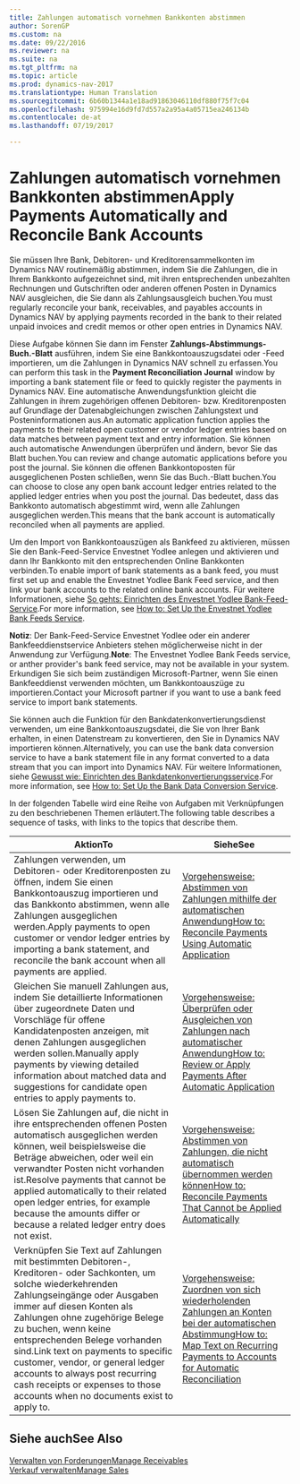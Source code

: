 ```yaml
---
title: Zahlungen automatisch vornehmen Bankkonten abstimmen
author: SorenGP
ms.custom: na
ms.date: 09/22/2016
ms.reviewer: na
ms.suite: na
ms.tgt_pltfrm: na
ms.topic: article
ms.prod: dynamics-nav-2017
ms.translationtype: Human Translation
ms.sourcegitcommit: 6b60b1344a1e18ad91863046110df880f75f7c04
ms.openlocfilehash: 975994e16d9fd7d557a2a95a4a05715ea246134b
ms.contentlocale: de-at
ms.lasthandoff: 07/19/2017

---
```


# <a name="apply-payments-automatically-and-reconcile-bank-accounts"></a><span data-ttu-id="09987-102">Zahlungen automatisch vornehmen Bankkonten abstimmen</span><span class="sxs-lookup"><span data-stu-id="09987-102">Apply Payments Automatically and Reconcile Bank Accounts</span></span>
<span data-ttu-id="09987-103">Sie müssen Ihre Bank, Debitoren- und Kreditorensammelkonten im Dynamics NAV routinemäßig abstimmen, indem Sie die Zahlungen, die in Ihrem Bankkonto aufgezeichnet sind, mit ihren entsprechenden unbezahlten Rechnungen und Gutschriften oder anderen offenen Posten in Dynamics NAV ausgleichen, die Sie dann als Zahlungsausgleich buchen.</span><span class="sxs-lookup"><span data-stu-id="09987-103">You must regularly reconcile your bank, receivables, and payables accounts in Dynamics NAV by applying payments recorded in the bank to their related unpaid invoices and credit memos or other open entries in Dynamics NAV.</span></span>

<span data-ttu-id="09987-104">Diese Aufgabe können Sie dann im Fenster **Zahlungs-Abstimmungs-Buch.-Blatt** ausführen, indem Sie eine Bankkontoauszugsdatei oder -Feed importieren, um die Zahlungen in Dynamics NAV schnell zu erfassen.</span><span class="sxs-lookup"><span data-stu-id="09987-104">You can perform this task in the **Payment Reconciliation Journal** window by importing a bank statement file or feed to quickly register the payments in Dynamics NAV.</span></span> <span data-ttu-id="09987-105">Eine automatische Anwendungsfunktion gleicht die Zahlungen in ihrem zugehörigen offenen Debitoren- bzw. Kreditorenposten auf Grundlage der Datenabgleichungen zwischen Zahlungstext und Posteninformationen aus.</span><span class="sxs-lookup"><span data-stu-id="09987-105">An automatic application function applies the payments to their related open customer or vendor ledger entries based on data matches between payment text and entry information.</span></span> <span data-ttu-id="09987-106">Sie können auch automatische Anwendungen überprüfen und ändern, bevor Sie das Blatt buchen.</span><span class="sxs-lookup"><span data-stu-id="09987-106">You can review and change automatic applications before you post the journal.</span></span> <span data-ttu-id="09987-107">Sie können die offenen Bankkontoposten für ausgeglichenen Posten schließen, wenn Sie das Buch.-Blatt buchen.</span><span class="sxs-lookup"><span data-stu-id="09987-107">You can choose to close any open bank account ledger entries related to the applied ledger entries when you post the journal.</span></span> <span data-ttu-id="09987-108">Das bedeutet, dass das Bankkonto automatisch abgestimmt wird, wenn alle Zahlungen ausgeglichen werden.</span><span class="sxs-lookup"><span data-stu-id="09987-108">This means that the bank account is automatically reconciled when all payments are applied.</span></span>

<span data-ttu-id="09987-109">Um den Import von Bankkontoauszügen als Bankfeed zu aktivieren, müssen Sie den Bank-Feed-Service Envestnet Yodlee anlegen und aktivieren und dann Ihr Bankkonto mit den entsprechenden Online Bankkonten verbinden.</span><span class="sxs-lookup"><span data-stu-id="09987-109">To enable import of bank statements as a bank feed, you must first set up and enable the Envestnet Yodlee Bank Feed service, and then link your bank accounts to the related online bank accounts.</span></span> <span data-ttu-id="09987-110">Für weitere Informationen, siehe [So gehts: Einrichten des Envestnet Yodlee Bank-Feed-Service](bank-how-setup-bank-statement-service.md).</span><span class="sxs-lookup"><span data-stu-id="09987-110">For more information, see [How to: Set Up the Envestnet Yodlee Bank Feeds Service](bank-how-setup-bank-statement-service.md).</span></span>

<span data-ttu-id="09987-111">**Notiz**: Der Bank-Feed-Service Envestnet Yodlee oder ein anderer Bankfeeddienstservice Anbieters stehen möglicherweise nicht in der Anwendung zur Verfügung.</span><span class="sxs-lookup"><span data-stu-id="09987-111">**Note**: The Envestnet Yodlee Bank Feeds service, or anther provider's bank feed service, may not be available in your system.</span></span> <span data-ttu-id="09987-112">Erkundigen Sie sich beim zuständigen Microsoft-Partner, wenn Sie einen Bankfeeddienst verwenden möchten, um Bankkontoauszüge zu importieren.</span><span class="sxs-lookup"><span data-stu-id="09987-112">Contact your Microsoft partner if you want to use a bank feed service to import bank statements.</span></span>

<span data-ttu-id="09987-113">Sie können auch die Funktion für den Bankdatenkonvertierungsdienst verwenden, um eine Bankkontoauszugsdatei, die Sie von Ihrer Bank erhalten, in einen Datenstream zu konvertieren, den Sie in Dynamics NAV importieren können.</span><span class="sxs-lookup"><span data-stu-id="09987-113">Alternatively, you can use the bank data conversion service to have a bank statement file in any format converted to a data stream that you can import into Dynamics NAV.</span></span> <span data-ttu-id="09987-114">Für weitere Informationen, siehe [Gewusst wie: Einrichten des Bankdatenkonvertierungsservice](bank-how-setup-bank-data-conversion-service.md).</span><span class="sxs-lookup"><span data-stu-id="09987-114">For more information, see [How to: Set Up the Bank Data Conversion Service](bank-how-setup-bank-data-conversion-service.md).</span></span>

<span data-ttu-id="09987-115">In der folgenden Tabelle wird eine Reihe von Aufgaben mit Verknüpfungen zu den beschriebenen Themen erläutert.</span><span class="sxs-lookup"><span data-stu-id="09987-115">The following table describes a sequence of tasks, with links to the topics that describe them.</span></span>

|<span data-ttu-id="09987-116">Aktion</span><span class="sxs-lookup"><span data-stu-id="09987-116">To</span></span> |<span data-ttu-id="09987-117">Siehe</span><span class="sxs-lookup"><span data-stu-id="09987-117">See</span></span> |
|---|----|
|<span data-ttu-id="09987-118">Zahlungen verwenden, um Debitoren- oder Kreditorenposten zu öffnen, indem Sie einen Bankkontoauszug importieren und das Bankkonto abstimmen, wenn alle Zahlungen ausgeglichen werden.</span><span class="sxs-lookup"><span data-stu-id="09987-118">Apply payments to open customer or vendor ledger entries by importing a bank statement, and reconcile the bank account when all payments are applied.</span></span> | [<span data-ttu-id="09987-119">Vorgehensweise: Abstimmen von Zahlungen mithilfe der automatischen Anwendung</span><span class="sxs-lookup"><span data-stu-id="09987-119">How to: Reconcile Payments Using Automatic Application</span></span>](receivables-how-reconcile-payments-auto-application.md) |
|<span data-ttu-id="09987-120">Gleichen Sie manuell Zahlungen aus, indem Sie detaillierte Informationen über zugeordnete Daten und Vorschläge für offene Kandidatenposten anzeigen, mit denen Zahlungen ausgeglichen werden sollen.</span><span class="sxs-lookup"><span data-stu-id="09987-120">Manually apply payments by viewing detailed information about matched data and suggestions for candidate open entries to apply payments to.</span></span> | [<span data-ttu-id="09987-121">Vorgehensweise: Überprüfen oder Ausgleichen von Zahlungen nach automatischer Anwendung</span><span class="sxs-lookup"><span data-stu-id="09987-121">How to: Review or Apply Payments After Automatic Application</span></span>](receivables-how-review-apply-payments-auto-application.md)
|<span data-ttu-id="09987-122">Lösen Sie Zahlungen auf, die nicht in ihre entsprechenden offenen Posten automatisch ausgeglichen werden können, weil beispielsweise die Beträge abweichen, oder weil ein verwandter Posten nicht vorhanden ist.</span><span class="sxs-lookup"><span data-stu-id="09987-122">Resolve payments that cannot be applied automatically to their related open ledger entries, for example because the amounts differ or because a related ledger entry does not exist.</span></span> | [<span data-ttu-id="09987-123">Vorgehensweise: Abstimmen von Zahlungen, die nicht automatisch übernommen werden können</span><span class="sxs-lookup"><span data-stu-id="09987-123">How to: Reconcile Payments That Cannot be Applied Automatically</span></span>](receivables-how-reconcile-payments-cannot-apply-auto.md)
|<span data-ttu-id="09987-124">Verknüpfen Sie Text auf Zahlungen mit bestimmten Debitoren-, Kreditoren- oder Sachkonten, um solche wiederkehrenden Zahlungseingänge oder Ausgaben immer auf diesen Konten als Zahlungen ohne zugehörige Belege zu buchen, wenn keine entsprechenden Belege vorhanden sind.</span><span class="sxs-lookup"><span data-stu-id="09987-124">Link text on payments to specific customer, vendor, or general ledger accounts to always post recurring cash receipts or expenses to those accounts when no documents exist to apply to.</span></span>| [<span data-ttu-id="09987-125">Vorgehensweise: Zuordnen von sich wiederholenden Zahlungen an Konten bei der automatischen Abstimmung</span><span class="sxs-lookup"><span data-stu-id="09987-125">How to: Map Text on Recurring Payments to Accounts for Automatic Reconciliation</span></span>](receivables-how-map-text-recurring-payments-accounts-auto-reconcilliation.md)|

## <a name="see-also"></a><span data-ttu-id="09987-126">Siehe auch</span><span class="sxs-lookup"><span data-stu-id="09987-126">See Also</span></span>
[<span data-ttu-id="09987-127">Verwalten von Forderungen</span><span class="sxs-lookup"><span data-stu-id="09987-127">Manage Receivables</span></span>](receivables-manage-receivables.md)  
[<span data-ttu-id="09987-128">Verkauf verwalten</span><span class="sxs-lookup"><span data-stu-id="09987-128">Manage Sales</span></span>](sales-manage-sales.md)

